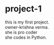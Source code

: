 # project-1
this is my first project.
<br>
owner-krishna verma.
<br>
she is pro coder
<br>
she codes in Python.

 
 
 
 


